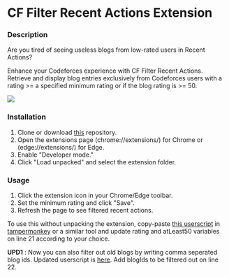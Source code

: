 # CF Filter Recent Actions Extension

### Description

Are you tired of seeing useless blogs from low-rated users in Recent Actions?

Enhance your Codeforces experience with CF Filter Recent Actions. Retrieve and display blog entries exclusively from Codeforces users with a rating >= a specified minimum rating or if the blog rating is >= 50.

<img src="https://codeforces.com/predownloaded/88/5d/885de82af06f4dc5b044a5f707b06d865b16ea04.png">

### Installation

1. Clone or download [this](https://github.com/srbmaury/CF-Filter-Recent-Actions) repository.
2. Open the extensions page (chrome://extensions/) for Chrome or (edge://extensions/) for Edge.
3. Enable "Developer mode."
4. Click "Load unpacked" and select the extension folder.

### Usage

1. Click the extension icon in your Chrome/Edge toolbar.
2. Set the minimum rating and click "Save".
3. Refresh the page to see filtered recent actions.

To use this without unpacking the extension, copy-paste [this userscript](https://p.ip.fi/38wi) in [tampermonkey](https://www.tampermonkey.net/) or a similar tool and update rating and atLeast50 variables on line 21 according to your choice.

**UPD1** : Now you can also filter out old blogs by writing comma seperated blog ids. Updated userscript is [here](https://p.ip.fi/rRtr). Add blogIds to be filtered out on line 22.